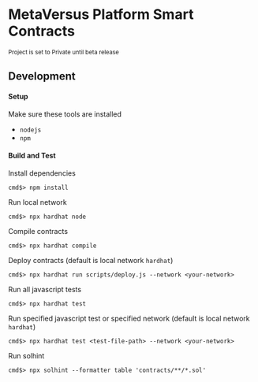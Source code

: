 # MetaVersus Platform Smart Contracts #


<sup>Project is set to Private until beta release</sup>

## Development

#### Setup

Make sure these tools are installed

- `nodejs`
- `npm`

#### Build and Test

Install dependencies

```console
cmd$> npm install
```

Run local network

```console
cmd$> npx hardhat node
```

Compile contracts

```console
cmd$> npx hardhat compile
```

Deploy contracts (default is local network `hardhat`)

```console
cmd$> npx hardhat run scripts/deploy.js --network <your-network>
```

Run all javascript tests

```console
cmd$> npx hardhat test
```

Run specified javascript test or specified network (default is local network `hardhat`)

```console
cmd$> npx hardhat test <test-file-path> --network <your-network>
```

Run solhint

```console
cmd$> npx solhint --formatter table 'contracts/**/*.sol'
```
